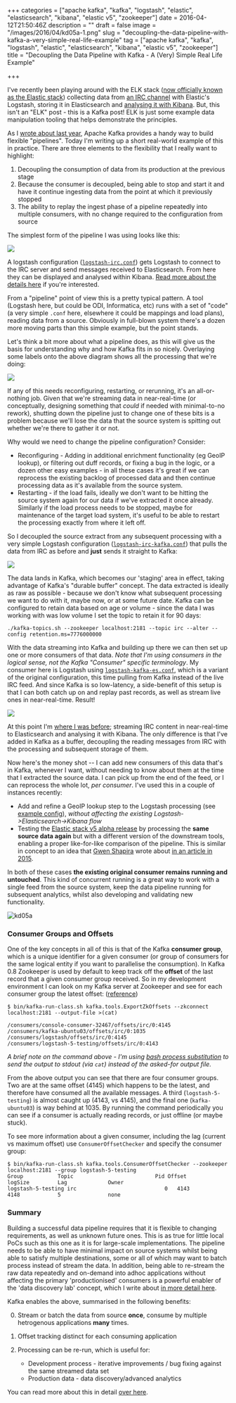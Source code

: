 +++
categories = ["apache kafka", "kafka", "logstash", "elastic", "elasticsearch", "kibana", "elastic v5", "zookeeper"]
date = 2016-04-12T21:50:46Z
description = ""
draft = false
image = "/images/2016/04/kd05a-1.png"
slug = "decoupling-the-data-pipeline-with-kafka-a-very-simple-real-life-example"
tag = ["apache kafka", "kafka", "logstash", "elastic", "elasticsearch", "kibana", "elastic v5", "zookeeper"]
title = "Decoupling the Data Pipeline with Kafka - A (Very) Simple Real Life Example"

+++

I've recently been playing around with the ELK stack ([now officially known as the Elastic stack](https://www.elastic.co/blog/heya-elastic-stack-and-x-pack)) collecting data from [an IRC channel](/2016/03/03/obihackers-irc-channel/) with Elastic's Logstash, storing it in Elasticsearch and [analysing it with Kibana](/2016/03/24/my-latest-irc-client-kibana/). But, this isn't an "ELK" post - this is a Kafka post! ELK is just some example data manipulation tooling that helps demonstrate the principles.

As I [wrote about last year](http://www.rittmanmead.com/2015/10/forays-into-kafka-enabling-flexible-data-pipelines/), Apache Kafka provides a handy way to build flexible "pipelines". Today I'm writing up a short real-world example of this in practice. There are three elements to the flexibility that I really want to highlight:

1. Decoupling the consumption of data from its production at the previous stage
3. Because the consumer is decoupled, being able to stop and start it and have it continue ingesting data from the point at which it previously stopped
2. The ability to replay the ingest phase of a pipeline repeatedly into multiple consumers, with no change required to the configuration from source

The simplest form of the pipeline I was using looks like this:

![](/images/2016/04/kd01.png)

A logstash configuration ([`logstash-irc.conf`](https://gist.github.com/rmoff/862d0ceea223aa7283244b1b27594941#file-01-logstash-irc-conf)) gets Logstash to connect to the IRC server and send messages received to Elasticsearch. From here they can be displayed and analysed within Kibana. [Read more about the details here](/2016/03/24/my-latest-irc-client-kibana/) if you're interested.

From a "pipeline" point of view this is a pretty typical pattern. A tool (Logstash here, but could be ODI, Informatica, etc) runs with a set of "code" (a very simple `.conf` here, elsewhere it could be mappings and load plans), reading data from a source. Obviously in full-blown system there's a dozen more moving parts than this simple example, but the point stands.

Let's think a bit more about what a pipeline does, as this will give us the basis for understanding why and how Kafka fits in so nicely. Overlaying some labels onto the above diagram shows all the processing that we're doing:

![](/images/2016/04/kd01a-1.png)

If any of this needs reconfiguring, restarting, or rerunning, it's an all-or-nothing job. Given that we're streaming data in near-real-time (or conceptually, designing something that _could_ if needed with minimal-to-no rework), shutting down the pipeline just to change one of these bits is a problem because we'll lose the data that the source system is spitting out whether we're there to gather it or not.

Why would we need to change the pipeline configuration? Consider:

* Reconfiguring - Adding in additional enrichment functionality (eg GeoIP lookup), or filtering out duff records, or fixing a bug in the logic, or a dozen other easy examples - in all these cases it's great if we can reprocess the existing backlog of processed data and then continue processing data as it's available from the source system.
* Restarting - if the load fails, ideally we don't want to be hitting the source system again for our data if we've extracted it once already. Similarly if the load process needs to be stopped, maybe for maintenance of the target load system, it's useful to be able to restart the processing exactly from where it left off.

So I decoupled the source extract from any subsequent processing with a very simple Logstash configuration ([`logstash-irc-kafka.conf`](https://gist.github.com/rmoff/862d0ceea223aa7283244b1b27594941#file-02-logstash-irc-kafka-conf)) that pulls the data from IRC as before and **just** sends it straight to Kafka:

![](/images/2016/04/kd02a.png)

The data lands in Kafka, which becomes our 'staging' area in effect, taking advantage of Kafka's "durable buffer" concept. The data extracted is ideally as raw as possible - because we don't know what subsequent processing we want to do with it, maybe now, or at some future date. Kafka can be configured to retain data based on age or volume - since the data I was working with was low volume I set the topic to retain it for 90 days:

    ./kafka-topics.sh --zookeeper localhost:2181 --topic irc --alter --config retention.ms=7776000000

With the data streaming into Kafka and building up there we can then set up one or more consumers of that data. _Note that I'm using consumers in the logical sense, not the Kafka "Consumer" specific terminology_. My consumer here is Logstash using [`logstash-kafka-es.conf`](https://gist.github.com/rmoff/862d0ceea223aa7283244b1b27594941#file-03-logstash-kafka-es-conf), which is a variant of the original configuration, this time pulling from Kafka instead of the live IRC feed. And since Kafka is so low-latency, a side-benefit of this setup is that I can both catch up on and replay past records, as well as stream live ones in near-real-time. Result!

![](/images/2016/04/kd03a.png)

At this point I'm [where I was before](/2016/03/24/my-latest-irc-client-kibana/); streaming IRC content in near-real-time to Elasticsearch and analysing it with Kibana. The only difference is that I've added in Kafka as a buffer, decoupling the reading messages from IRC with the processing and subsequent storage of them.

Now here's the money shot -- I can add new consumers of this data that's in Kafka, whenever I want, without needing to know about them at the time that I extracted the source data. I can pick up from the end of the feed, or I can reprocess the whole lot, *per consumer*. I've used this in a couple of instances recently:

* Add and refine a GeoIP lookup step to the Logstash processing (see [example config](https://gist.github.com/rmoff/862d0ceea223aa7283244b1b27594941#file-04-logstash-kafka-es-02-conf)), *without affecting the existing Logstash->Elasticsearch->Kibana flow*
* Testing the [Elastic stack v5 alpha release](https://www.elastic.co/blog/elasticsearch-5-0-0-alpha1-released) by processing the **same source data again** but with a different version of the downstream tools, enabling a proper like-for-like comparison of the pipeline. This is similar in concept to an idea that [Gwen Shapira](https://twitter.com/gwenshap) wrote about [in an article in 2015](http://radar.oreilly.com/2015/05/validating-data-models-with-kafka-based-pipelines.html).

In both of these cases **the existing original consumer remains running and untouched**. This kind of concurrent running is a great way to work with a single feed from the source system, keep the data pipeline running for subsequent analytics, whilst also developing and validating new functionality.

![kd05a](/images/2016/04/kd05a.png)

### Consumer Groups and Offsets ##

One of the key concepts in all of this is that of the Kafka **consumer group**, which is a unique identifier for a given consumer (or group of consumers for the same logical entity if you want to parallelise the consumption). In Kafka 0.8 Zookeeper is used by default to keep track off the **offset** of the last record that a given consumer group received. So in my development environment I can look on my Kafka server at Zookeeper and see for each consumer group the latest offset: ([reference](https://cwiki.apache.org/confluence/display/KAFKA/System+Tools#SystemTools-ExportZookeeperOffsets))

```
$ bin/kafka-run-class.sh kafka.tools.ExportZkOffsets --zkconnect localhost:2181 --output-file >(cat)

/consumers/console-consumer-32467/offsets/irc/0:4145
/consumers/kafka-ubuntu03/offsets/irc/0:1035
/consumers/logstash/offsets/irc/0:4145
/consumers/logstash-5-testing/offsets/irc/0:4143
```

_A brief note on the command above - I'm using [bash process substitution](http://tldp.org/LDP/abs/html/process-sub.html) to send the output to stdout (via `cat`) instead of the asked-for output file._

From the above output you can see that there are four consumer groups. Two are at the same offset (4145) which happens to be the latest, and therefore have consumed all the available messages. A third (`logstash-5-testing`) is almost caught up (4143, vs 4145), and the final one (`kafka-ubuntu03`) is way behind at 1035. By running the command periodically you can see if a consumer is actually reading records, or just offline (or maybe stuck).

To see more information about a given consumer, including the lag (current vs maximum offset) use `ConsumerOffsetChecker` and specify the consumer group:

```
$ bin/kafka-run-class.sh kafka.tools.ConsumerOffsetChecker --zookeeper localhost:2181 --group logstash-5-testing
Group           Topic                          Pid Offset          logSize         Lag             Owner
logstash-5-testing irc                            0   4143            4148            5               none
```

### Summary ##

Building a successful data pipeline requires that it is flexible to changing requirements, as well as unknown future ones. This is as true for little local PoCs such as this one as it is for large-scale implementations. The pipeline needs to be able to have minimal impact on source systems whilst being able to satisfy multiple destinations, some or all of which may want to batch process instead of stream the data. In addition, being able to re-stream the raw data repeatedly and on-demand into adhoc applications without affecting the primary 'productionised' consumers is a powerful enabler of the 'data discovery lab' concept, which I write about [in more detail here](http://www.rittmanmead.com/2015/10/forays-into-kafka-enabling-flexible-data-pipelines/).

Kafka enables the above, summarised in the following benefits:

0. Stream or batch the data from source **once**, consume by multiple hetrogenous applications **many** times.
1. Offset tracking distinct for each consuming application
1. Processing can be re-run, which is useful for:

    * Development process - iterative improvements / bug fixing against the same streamed data set
    * Production data - data discovery/advanced analytics

You can read more about this in detail [over here](http://www.rittmanmead.com/2015/10/forays-into-kafka-enabling-flexible-data-pipelines/).
